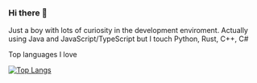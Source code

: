 ### Hi there 👋

Just a boy with lots of curiosity in the development enviroment. Actually using Java and JavaScript/TypeScript but I touch Python, Rust, C++, C#

Top languages I love

[![Top Langs](https://github-readme-stats.vercel.app/api/top-langs/?username=josemoncab&theme=radical)](https://github.com/anuraghazra/github-readme-stats)
